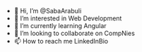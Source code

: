 - 👋 Hi, I’m @SabaArabuli
- 👀 I’m interested in Web Development
- 🌱 I’m currently learning Angular
- 💞️ I’m looking to collaborate on CompNies
- 📫 How to reach me LinkedInBio

<!---
SabaArabuli/SabaArabuli is a ✨ special ✨ repository because its `README.md` (this file) appears on your GitHub profile.
You can click the Preview link to take a look at your changes.
--->

